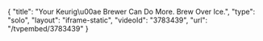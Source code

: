 {
    "title": "Your Keurig\u00ae Brewer Can Do More. Brew Over Ice.",
    "type": "solo",
    "layout": "iframe-static",
    "videoId": "3783439",
    "url": "\/tvpembed\/3783439"
}